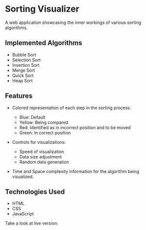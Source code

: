 # Sorting Visualizer

A web application showcasing the inner workings of various sorting algorithms.

## Implemented Algorithms

- Bubble Sort
- Selection Sort
- Insertion Sort
- Merge Sort
- Quick Sort
- Heap Sort

## Features

- Colored representation of each step in the sorting process.
  - Blue: Default
  - Yellow: Being compared
  - Red: Identified as in incorrect position and to be moved
  - Green: In correct position

- Controls for visualizations:
  - Speed of visualization
  - Data size adjustment
  - Random data generation

- Time and Space complexity information for the algorithm being visualized.

## Technologies Used

- HTML
- CSS
- JavaScript

Take a look at live version:
